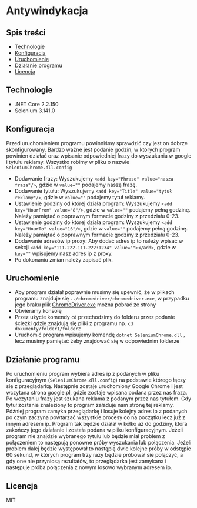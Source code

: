 ﻿# Antywindykacja

## Spis treści
* [Technologie](#technologie)
* [Konfiguracja](#konfiguracja)
* [Uruchomienie](#uruchomienie)
* [Działanie programu](#działanie-programu)
* [Licencja](#licencja)

## Technologie
* .NET Core 2.2.150
* Selenium 3.141.0

## Konfiguracja
Przed uruchomieniem programu powinniśmy sprawdzić czy jest on dobrze skonfigurowany. Bardzo ważne jest podanie godzin, w których program powinien działać oraz wpisanie odpowiedniej frazy do wyszukania w google i tytułu reklamy.
Wszystko robimy w pliku o nazwie `SeleniumChrome.dll.config`
* Dodawanie frazy: Wyszukujemy `<add key="Phrase" value="nasza fraza"/>`, gdzie w `value=""` podajemy naszą frazę.
* Dodawanie tytułu: Wyszukujemy `<add key="Title" value="tytuł reklamy"/>`, gdzie w `value=""` podajemy tytuł reklamy.
* Ustawienie godziny od której działa program: Wyszukujemy `<add key="HourFrom" value="8"/>`, gdzie w `value=""` podajemy pełną godzinę. Należy pamiętać o poprawnym formacie godziny z przedziału 0-23.
* Ustawienie godziny do której działa program: Wyszukujemy `<add key="HourTo" value="16"/>`, gdzie w `value=""` podajemy pełną godzinę. Należy pamiętać o poprawnym formacie godziny z przedziału 0-23.
* Dodawanie adresów ip proxy: Aby dodać adres ip to należy wpisać w sekcji <Addresses> `<add key="111.222.111.222:1234" value=""></add>`, gdzie w `key=""` wpisujemy nasz adres ip z proxy.
* Po dokonaniu zmian należy zapisać plik.

## Uruchomienie
* Aby program działał poprawnie musimy się upewnić, że w plikach programu znajduje się `../chromedriver/chromedriver.exe`, w przypadku jego braku plik [ChromeDriver.exe](https://chromedriver.chromium.org/downloads) można pobrać ze strony 
* Otwieramy konsolę
* Przez użycie komendy `cd` przechodzimy do folderu przez podanie ścieżki gdzie znajdują się pliki z programu np. ` cd dokumenty/folder1/folder2 `
* Uruchomić program wpisujemy komendę `dotnet SeleniumChrome.dll` , lecz musimy pamiętać żeby znajdować się w odpowiednim folderze

## Działanie programu
Po uruchomieniu program wybiera adres ip z podanych w pliku konfiguracyjnym (`SeleniumChrome.dll.config`) na podstawie którego łączy się z przeglądarką. Następnie zostaje uruchomiony Google Chrome i jest wczytana strona google.pl, gdzie zostaje wpisana podana przez nas fraza. Po wczytaniu frazy jest szukana reklama z podanym przez nas tytułem. Gdy tytuł zostanie znaleziony to program załaduje nam stronę tej reklamy. Później program zamyka przeglądarkę i losuje kolejny adres ip z podanych po czym zaczyna powtarzać wszystkie procesy co na początku lecz już z innym adresem ip. Program tak będzie działał w kółko aż do godziny, która zakończy jego działanie i została podana w pliku konfiguracyjnym. 
Jeżeli program nie znajdzie wybranego tytułu lub będzie miał problem z połączeniem to następują ponowne próby wyszukania lub połączenia. Jeżeli problem dalej będzie występował to nastąpią dwie kolejne próby w odstępie 60 sekund, w których program trzy razy będzie próbował sie połączyć, a gdy one nie przyniosą rezultatów, to przeglądarka jest zamykana i następuje próba połączenia z nowym losowo wybranym adresem ip.

## Licencja
MIT